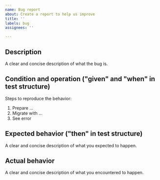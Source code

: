 ```yaml
---
name: Bug report
about: Create a report to help us improve
title: ''
labels: bug
assignees: ''

---
```


## Description

A clear and concise description of what the bug is.

## Condition and operation ("given" and "when" in test structure)

Steps to reproduce the behavior:

1. Prepare ...
2. Migrate with ...
3. See error

## Expected behavior ("then" in test structure)

A clear and concise description of what you expected to happen.

## Actual behavior

A clear and concise description of what you encountered to happen.
